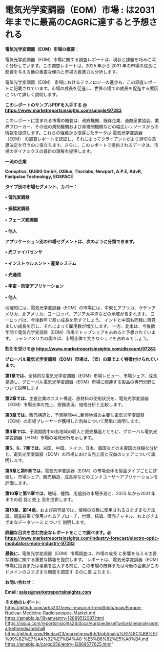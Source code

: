 # 電気光学変調器（EOM）市場 : は2031年までに最高のCAGRに達すると予想される

<strong><b>電気光学変調器（EOM）市場の概要：</b></strong>

電気光学変調器（EOM）市場に関する調査レポートは、現状と課題を巧みに深く分析しています。この調査レポートは、2025 年から 2031 年の市場の成長に影響を与える他の重要な傾向と市場の推進力も分析します。

電気光学変調器（EOM） 市場におけるテクノロジーの進歩も、この調査レポートに記載されています。市場の成長を促進し、世界市場での成長を促進する要因について詳しく説明します。

<strong>このレポートのサンプルPDFを入手する @ <a href=https://www.marketreportsinsights.com/sample/97283>https://www.marketreportsinsights.com/sample/97283</a></strong>

このレポートに含まれる市場の概要は、政府機関、既存企業、通商産業協会、業界ブローカー、その他の規制機関および非規制機関などの幅広いリソースからの情報を提供します。これらの組織から取得したデータは 電気光学変調器（EOM） の調査レポートを認証し、それによってクライアントがより適切な意思決定を行うのに役立ちます。さらに、このレポートで提供されるデータは、市場のダイナミクスの最新の理解を提供します。

<strong>一流の企業</strong>

<strong><b>Conoptics, QUBIG GmbH, iXBlue, Thorlabs, Newport, A.P.E, AdvR, Fastpulse Technology, EOSPACE</b></strong>

<strong><b>タイプ別の市場セグメント、カバー：</b></strong>

<strong>• 偏光変調器<br><br>• 振幅変調器<br><br>• フェーズ変調器<br><br>• 他人</strong>

<strong><b>アプリケーション別の市場セグメントは、次のように分類できます。</b></strong>

<strong>• 光ファイバセンサ<br><br>• インストゥルメント・産業システム<br><br>• 光通信<br><br>• 宇宙・防衛アプリケーション<br><br>• 他人</strong>

 地理的には、電気光学変調器（EOM）の市場には、中東とアフリカ、ラテンアメリカ、北アメリカ、ヨーロッパ、アジア太平洋などの地域が含まれます。 ヨーロッパは、今後数年で高い成長を示すでしょう。 インドと中国も同様に目覚ましい成長を示し、それによって雇用数が増加します。 一方、北米は、今後数年間で電気光学変調器（EOM）市場でトップシェアを占めると予想されています。 ラテンアメリカの国々は、市場全体で大きなシェアを占めるでしょう。

<strong>割引を受ける@ <a href=https://www.marketreportsinsights.com/discount/97283>https://www.marketreportsinsights.com/discount/97283</a></strong>

<strong><b>グローバル電気光学変調器（EOM）市場は、（15）の章でよく特徴付けられています。</b></strong>

<strong><b>第</b></strong><strong><b>1章では、</b></strong>全体的な電気光学変調器（EOM）市場レビュー、市場シェア、成長見通し、グローバル電気光学変調器（EOM）市場に関連する製品の専門分野について説明します

<strong><b>第2章では、</b></strong>主要企業のコスト構造、原材料の使用状況を、電気光学変調器（EOM）市場全体の売上、財務状況、価格分析と比較します。

<strong><b>第3章では、</b></strong>販売構造と、予測期間中に新興地域の主要な電気光学変調器（EOM）の市場プレーヤーが獲得した利益について簡単に説明します。

<strong><b>第4章では、</b></strong>予測期間中の各地域の収入と販売構造とともに、グローバル電気光学変調器（EOM）市場の地域分析を示します。

<strong><b>第5、6、7章では、</b></strong>米国、中国、ドイツ、日本、韓国などの主要国の詳細な分析と、電気光学変調器（EOM）の市場における売上高と収益のシェアについて説明します。

<strong><b>第8章と第9章では、</b></strong>電気光学変調器（EOM）の市場全体を製品タイプごとに評価し、市場シェア、販売構造、成長率などのエンドユーザーアプリケーションを評価します。

<strong><b>第10章と第11章では、</b></strong>地域、種類、用途別の市場予測と、2025 年から2031 年までの収 益と売上 高を提供します。

<strong><b>第13章、第14章、</b></strong>および第15章では、情報の収集に使用されるさまざまな方法論、調査結果で使用されるアプローチ、付録、結論、販売チャネル、およびさまざまなデータソース について 説明します。

<strong>詳細な目次を含む完全なレポートをここで調べます。@ <a href=https://www.marketreportsinsights.com/industry-forecast/electro-optic-modulators-eom-industry-97283>https://www.marketreportsinsights.com/industry-forecast/electro-optic-modulators-eom-industry-97283</a></strong>

<strong><b>最後に、</b></strong>電気光学変調器（EOM）市場調査は、市場の成長 に影響を</a>与える主要な課題に関する重要な情報を提供します。 レポートは、電気光学変調器（EOM）市場に投資または事業を拡大する前に、この市場の既存または今後の企業がこのドメインのさまざまな側面を調査す るのに役 立ちます。

<strong><b>お問い合わせ：</b></strong>

<strong>Email: </strong><a href=mailto:sales@marketreportsinsights.com><strong>sales@marketreportsinsights.com</strong></a>

<strong>その他のレポート:</strong>
<br>
<a href=https://github.com/arha237/new-research-trend/blob/main/Europe-Nuclear-Medicine-Radioisotopes-Market.md>https://github.com/arha237/new-research-trend/blob/main/Europe-Nuclear-Medicine-Radioisotopes-Market.md</a>
<br>
<a href=https://ameblo.jp/18yam/entry-12889512087.html>https://ameblo.jp/18yam/entry-12889512087.html</a>
<br>
<a href=https://issuu.com/reportsinsights24/docs/europedieselfuelcetaneanalysermarkettrendsandchall>https://issuu.com/reportsinsights24/docs/europedieselfuelcetaneanalysermarkettrendsandchall</a>
<br>
<a href=https://github.com/Hindavi23/marketgrowthh/blob/main/%E5%8C%BB%E7%99%82%E7%AA%92%E7%B4%A0-%E5%B8%82%E5%A0%B4.md>https://github.com/Hindavi23/marketgrowthh/blob/main/%E5%8C%BB%E7%99%82%E7%AA%92%E7%B4%A0-%E5%B8%82%E5%A0%B4.md</a>
<br>
<a href=https://ameblo.jp/cargo656/entry-12889577625.html>https://ameblo.jp/cargo656/entry-12889577625.html</a>"
